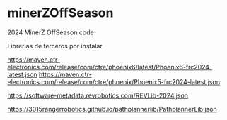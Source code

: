 # minerZOffSeason
2024 MinerZ OffSeason code



Librerias de terceros por instalar

https://maven.ctr-electronics.com/release/com/ctre/phoenix6/latest/Phoenix6-frc2024-latest.json
https://maven.ctr-electronics.com/release/com/ctre/phoenix/Phoenix5-frc2024-latest.json

https://software-metadata.revrobotics.com/REVLib-2024.json

https://3015rangerrobotics.github.io/pathplannerlib/PathplannerLib.json
